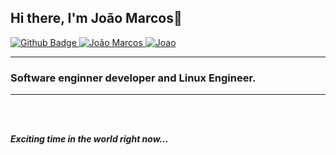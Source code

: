 ## Hi there, I'm João Marcos👋

<!-- 
[![Site Badge](https://img.shields.io/badge/%20-site%20pessoal-blueviolet)](https://site/)
 -->
<a href="https://github.com/jm4rcos">
      <img alt="Github Badge" src="https://img.shields.io/badge/GitHub-100000?style=for-the-badge&logo=github&logoColor=white&link=https://github.com/jm4rcos" />
</a>
<a href="https://www.linkedin.com/in/jm4rcosg">
      <img alt="João Marcos" src="https://img.shields.io/badge/-João%20Marcos-0077B5?style=for-the-badge&logo=Linkedin&logoColor=white" />
</a>
<a href="mailto:joaomarcosmacimiro@gmail.com">
      <img alt="Joao" src="https://img.shields.io/badge/Gmail-D14836?style=for-the-badge&logo=gmail&logoColor=white&link=mailto:joaomarcosmacimiro@gmail.com" />
</a>

---
### Software enginner developer and Linux Engineer.

---



</br>
</br>

***Exciting time in the world right now...***
